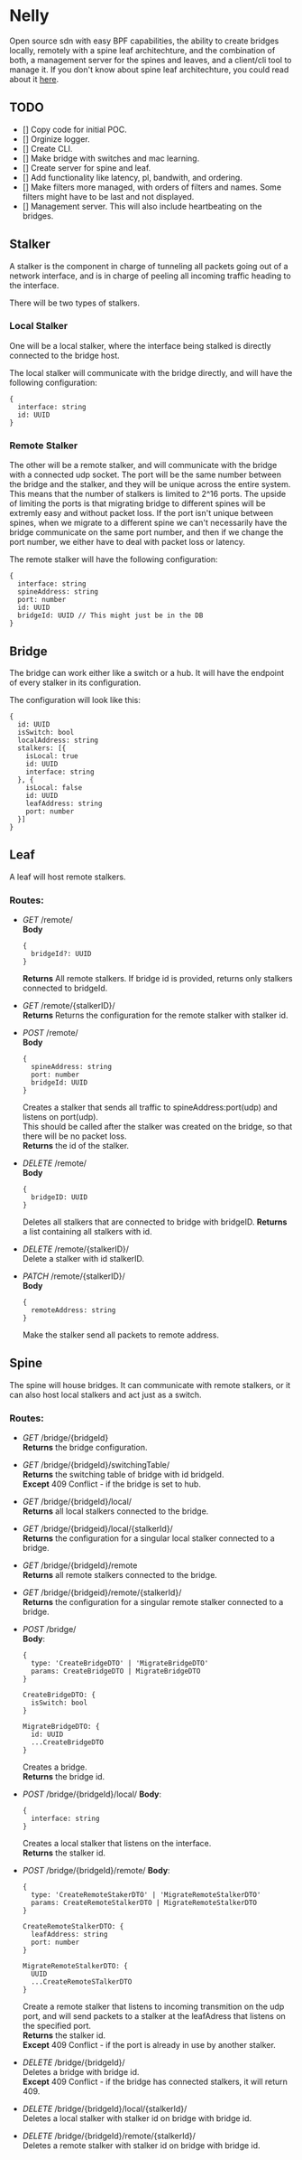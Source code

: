 # Nelly
Open source sdn with easy BPF capabilities, the ability to create bridges locally, remotely with a spine leaf architechture, and the combination of both, a management server for the spines and leaves, and a client/cli tool to manage it.
If you don't know about spine leaf architechture, you could read about it [here](https://community.fs.com/blog/leaf-spine-with-fs-com-switches.html).

## TODO
- [] Copy code for initial POC.
- [] Orginize logger.
- [] Create CLI.
- [] Make bridge with switches and mac learning.
- [] Create server for spine and leaf.
- [] Add functionality like latency, pl, bandwith, and ordering.
- [] Make filters more managed, with orders of filters and names. Some filters might have to be last and not displayed.
- [] Management server. This will also include heartbeating on the bridges.

## Stalker
A stalker is the component in charge of tunneling all packets going out of a network interface, and is in charge of peeling all incoming traffic heading to the interface.

There will be two types of stalkers. 

### Local Stalker
One will be a local stalker, where the interface being stalked is directly connected to the bridge host.

The local stalker will communicate with the bridge directly, and will have the following configuration:
```
{
  interface: string
  id: UUID
}
```

### Remote Stalker
The other will be a remote stalker, and will communicate with the bridge with a connected udp socket. The port will be the same number between the bridge and the stalker, and they will be unique across the entire system. This means that the number of stalkers is limited to 2^16 ports. The upside of limiting the ports is that migrating bridge to different spines will be extremly easy and without packet loss. If the port isn't unique between spines, when we migrate to a different spine we can't necessarily have the bridge communicate on the same port number, and then if we change the port number, we either have to deal with packet loss or latency.

The remote stalker will have the following configuration:
```
{
  interface: string
  spineAddress: string
  port: number
  id: UUID
  bridgeId: UUID // This might just be in the DB
}
```

## Bridge
The bridge can work either like a switch or a hub. It will have the endpoint of every stalker in its configuration.

The configuration will look like this:
```
{
  id: UUID
  isSwitch: bool
  localAddress: string
  stalkers: [{
    isLocal: true
    id: UUID
    interface: string
  }, {
    isLocal: false
    id: UUID
    leafAddress: string
    port: number
  }]
}
```

## Leaf
A leaf will host remote stalkers. 

### Routes:

- *GET* /remote/ <br>
  **Body**
  ```
  {
    bridgeId?: UUID
  }
  ```
  **Returns** All remote stalkers. If bridge id is provided, returns only stalkers connected to bridgeId.

- *GET* /remote/{stalkerID}/ <br>
  **Returns** Returns the configuration for the remote stalker with stalker id.

- *POST* /remote/ <br>
  **Body**
  ```
  {
    spineAddress: string
    port: number
    bridgeId: UUID
  }
  ```
  Creates a stalker that sends all traffic to spineAddress:port(udp) and listens on port(udp). <br>
  This should be called after the stalker was created on the bridge, so that there will be no packet loss. <br>
  **Returns** the id of the stalker.

- *DELETE* /remote/ <br>
  **Body**
  ```
  {
    bridgeID: UUID
  }
  ```
  Deletes all stalkers that are connected to bridge with bridgeID.
  **Returns** a list containing all stalkers with id.

- *DELETE* /remote/{stalkerID}/ <br>
  Delete a stalker with id stalkerID.

- *PATCH* /remote/{stalkerID}/ <br>
  **Body**
  ```
  {
    remoteAddress: string
  }
  ```
  Make the stalker send all packets to remote address.

## Spine
The spine will house bridges. It can communicate with remote stalkers, or it can also host local stalkers and act just as a switch.

### Routes:

- *GET* /bridge/{bridgeId} <br>
  **Returns** the bridge configuration.

- *GET* /bridge/{bridgeId}/switchingTable/ <br>
  **Returns** the switching table of bridge with id bridgeId. <br>
  **Except** 409 Conflict - if the bridge is set to hub.

- *GET* /bridge/{bridgeId}/local/ <br>
  **Returns** all local stalkers connected to the bridge.

- *GET* /bridge/{bridgeid}/local/{stalkerId}/ <br>
  **Returns** the configuration for a singular local stalker connected to a bridge.

- *GET* /bridge/{bridgeId}/remote <br>
  **Returns** all remote stalkers connected to the bridge.

- *GET* /bridge/{bridgeid}/remote/{stalkerId}/ <br>
  **Returns** the configuration for a singular remote stalker connected to a bridge.

- *POST* /bridge/ <br>
  **Body**:
  ```
  {
    type: 'CreateBridgeDTO' | 'MigrateBridgeDTO'
    params: CreateBridgeDTO | MigrateBridgeDTO
  }

  CreateBridgeDTO: {
    isSwitch: bool
  }

  MigrateBridgeDTO: {
    id: UUID
    ...CreateBridgeDTO
  }
  ```
  Creates a bridge. <br> 
  **Returns** the bridge id.

- *POST* /bridge/{bridgeId}/local/
  **Body**: 
  ```
  {
    interface: string
  }
  ```
  Creates a local stalker that listens on the interface. <br>
  **Returns** the stalker id.

- *POST* /bridge/{bridgeId}/remote/
  **Body**: 
  ```
  {
    type: 'CreateRemoteStakerDTO' | 'MigrateRemoteStalkerDTO'
    params: CreateRemoteStalkerDTO | MigrateRemoteStalkerDTO
  }

  CreateRemoteStalkerDTO: {
    leafAddress: string
    port: number
  }

  MigrateRemoteStalkerDTO: {
    UUID
    ...CreateRemoteSTalkerDTO
  }
  ```
  Create a remote stalker that listens to incoming transmition on the udp port, and will send packets to a stalker at the leafAdress that listens on the specified port. <br>
  **Returns** the stalker id. <br>
  **Except** 409 Conflict - if the port is already in use by another stalker.

- *DELETE* /bridge/{bridgeId}/ <br>
  Deletes a bridge with bridge id. <br>
  **Except** 409 Conflict - if the bridge has connected stalkers, it will return 409.

- *DELETE* /bridge/{bridgeId}/local/{stalkerId}/ <br>
  Deletes a local stalker with stalker id on bridge with bridge id.

- *DELETE* /bridge/{bridgeId}/remote/{stalkerId}/ <br>
  Deletes a remote stalker with stalker id on bridge with bridge id.
  